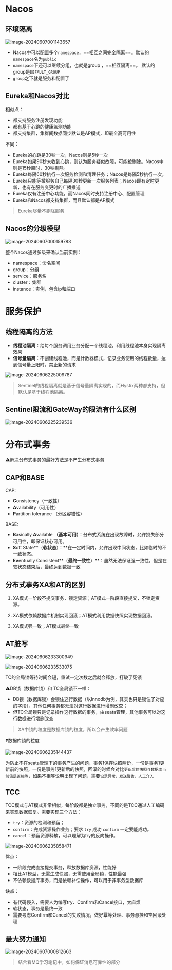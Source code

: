 # Nacos

## 环境隔离

![image-20240607001143657](https://pig-test-qz.oss-cn-beijing.aliyuncs.com/img/image-20240607001143657.png)

- Nacos中可以配置多个`namespace`，==相互之间完全隔离==。默认的`namespace`名为`public`
- `namespace`下还可以继续分组，也就是group ，==相互隔离==。 默认的group是`DEFAULT_GROUP`
- `group`之下就是服务和配置了

## Eureka和Nacos对比

相似点：

- 都支持服务注册发现功能
- 都有基于心跳的健康监测功能
- 都支持集群，集群间数据同步默认是AP模式，即最全高可用性

不同：

- Eureka的心跳是30秒一次，Nacos则是5秒一次
- Eureka如果90秒未收到心跳，则认为服务疑似故障，可能被剔除。Nacos中则是15秒超时，30秒剔除。
- Eureka每隔60秒执行一次服务检测和清理任务；Nacos是每隔5秒执行一次。
- Eureka只能等微服务自己每隔30秒更新一次服务列表；Nacos即有定时更新，也有在服务变更时的广播推送
- Eureka仅有注册中心功能，而Nacos同时支持注册中心、配置管理
- Eureka和Nacos都支持集群，而且默认都是AP模式

> Eureka尽量不剔除服务

## Nacos的分级模型

![image-20240607000159783](https://pig-test-qz.oss-cn-beijing.aliyuncs.com/img/image-20240607000159783.png)

整个Nacos通过多级来确认当前实例：

- namespace：命名空间
- group：分组
- service：服务名
- cluster：集群
- instance：实例，包含ip和端口

# 服务保护

## 线程隔离的方法

- **线程池隔离**：给每个服务调用业务分配一个线程池，利用线程池本身实现隔离效果
- **信号量隔离**：不创建线程池，而是计数器模式，记录业务使用的线程数量，达到信号量上限时，禁止新的请求

![image-20240606225009787](https://pig-test-qz.oss-cn-beijing.aliyuncs.com/img/image-20240606225009787.png)

> Sentinel的线程隔离就是基于信号量隔离实现的，而Hystix两种都支持，但默认是基于线程池隔离。

## Sentinel限流和GateWay的限流有什么区别

![image-20240606225239536](https://pig-test-qz.oss-cn-beijing.aliyuncs.com/img/image-20240606225239536.png)



# 分布式事务

:warning:解决分布式事务的最好方法是不产生分布式事务

## CAP和BASE

CAP:

- **C**onsistency（一致性）
- **A**vailability（可用性）
- **P**artition tolerance （分区容错性）

BASE:

- **B**asically **A**vailable **（**基本可用**）**：分布式系统在出现故障时，允许损失部分可用性，即保证核心可用。
- **S**oft State**（**软状态**）：**在一定时间内，允许出现中间状态，比如临时的不一致状态。
- **Ev**entually Consistent**（**最终一致性**）**：虽然无法保证强一致性，但是在软状态结束后，最终达到数据一致

## 分布式事务XA和AT的区别

1. XA模式一阶段不提交事务，锁定资源；AT模式一阶段直接提交，不锁定资源。

2. XA模式依赖数据库机制实现回滚；AT模式利用数据快照实现数据回滚。

3. XA模式强一致；AT模式最终一致

## AT脏写

![image-20240606233300949](https://pig-test-qz.oss-cn-beijing.aliyuncs.com/img/image-20240606233300949.png)

![image-20240606233533075](https://pig-test-qz.oss-cn-beijing.aliyuncs.com/img/image-20240606233533075.png)

TC的全局锁等待时间会短，重试一定次数之后就会释放，打破了死锁

:warning:DB锁（数据库锁）和 TC全局锁不一样：

- DB锁（数据库锁）会锁住这行数据（以Innodb为例，其实也只是锁住了对应的字段），其他任何事务都无法对这行数据进行增删改查；
- 但TC全局锁只是记录操作这行数据的事务，由seata管理，其他事务可以对这行数据进行增删改查

> XA中锁的粒度是数据库锁的粒度，所以会产生效率问题

:question:数据库锁的粒度

![image-20240606235144437](https://pig-test-qz.oss-cn-beijing.aliyuncs.com/img/image-20240606235144437.png)

为防止不在seata管理下的事务产生的问题，事务1保存快照两份，一份是事务1更新前的快照，一份是事务1更新后的快照，回滚的时候会对比`更新后的快照与数据库当前值是否相等`，如果不相等说明出现了问题，需要`记录异常，发送警告，人工介入`

## TCC

TCC模式与AT模式非常相似，每阶段都是独立事务，不同的是TCC通过人工编码来实现数据恢复。需要实现三个方法：

-  `try`：资源的检测和预留； 
-  `confirm`：完成资源操作业务；要求 `try` 成功 `confirm` 一定要能成功。 
-  `cancel`：预留资源释放，可以理解为try的反向操作。

![image-20240606235858471](https://pig-test-qz.oss-cn-beijing.aliyuncs.com/img/image-20240606235858471.png)

优点：

- 一阶段完成直接提交事务，释放数据库资源，性能好
- 相比AT模型，无需生成快照，无需使用全局锁，性能最强
- 不依赖数据库事务，而是依赖补偿操作，可以用于非事务型数据库

缺点：

- 有代码侵入，需要人为编写try、Confirm和Cancel接口，太麻烦
- 软状态，事务是最终一致
- 需要考虑Confirm和Cancel的失败情况，做好幂等处理、事务悬挂和空回滚处理

## 最大努力通知

![image-20240607000812663](https://pig-test-qz.oss-cn-beijing.aliyuncs.com/img/image-20240607000812663.png)

> 结合看MQ学习笔记中，如何保证消息可靠性的部分